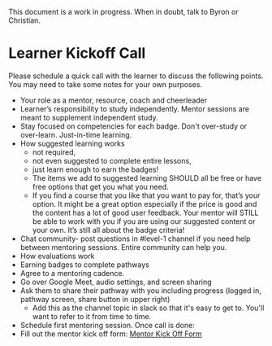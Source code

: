 This document is a work in progress. When in doubt, talk to Byron or Christian.

# Learner Kickoff Call

Please schedule a quick call with the learner to discuss the following points. You may need to take some notes for your own purposes.
- Your role as a mentor, resource, coach and cheerleader
- Learner’s responsibility to study independently. Mentor sessions are meant to supplement independent study.
- Stay focused on competencies for each badge. Don't over-study or over-learn. Just-in-time learning.
- How suggested learning works 
  - not required, 
  - not even suggested to complete entire lessons, 
  - just learn enough to earn the badges!
  - The items we add to suggested learning SHOULD all be free or have free options that get you what you need. 
  - If you find a course that you like that you want to pay for, that’s your option. It might be a great option especially if the price is good and the content has a lot of good user feedback. Your mentor will STILL be able to work with you if you are using our suggested content or your own. It’s still all about the badge criteria!
- Chat community- post questions in #level-1 channel if you need help between mentoring sessions. Entire community can help you.
- How evaluations work
- Earning badges to complete pathways
- Agree to a mentoring cadence.
- Go over Google Meet, audio settings, and screen sharing
- Ask them to share their pathway with you including progress (logged in, pathway screen, share button in upper right)
  - Add this as the channel topic in slack so that it's easy to get to. You'll want to refer to it from time to time.
- Schedule first mentoring session.
Once call is done:
- Fill out the mentor kick off form: [Mentor Kick Off Form](https://share.hsforms.com/7092117/c4819cdf-cc3f-401d-ae67-7f9697db235f)


